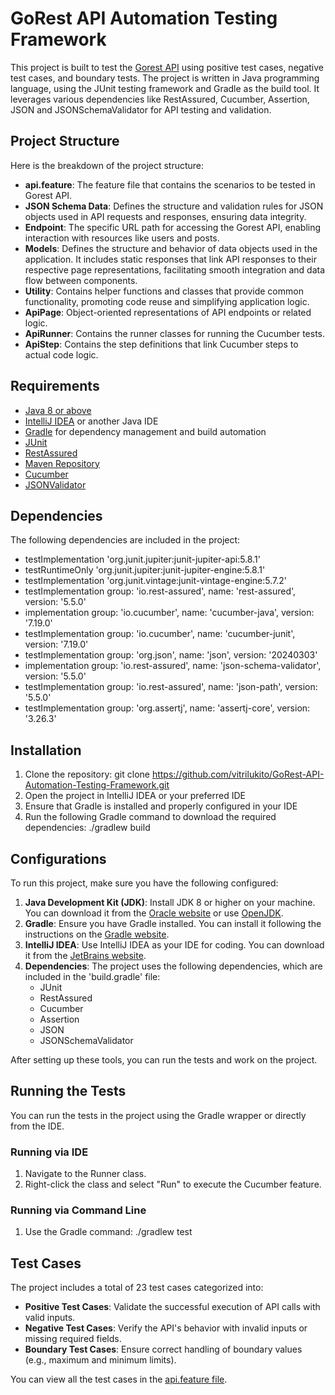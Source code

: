 # GoRest API Automation Testing Framework

This project is built to test the [Gorest API](https://www.gorest.co.in/) using positive test cases, negative test cases, and boundary tests. The project is written in Java programming language, using the JUnit testing framework and Gradle as the build tool. It leverages various dependencies like RestAssured, Cucumber, Assertion, JSON and JSONSchemaValidator for API testing and validation.

## Project Structure

Here is the breakdown of the project structure:
- **api.feature**: The feature file that contains the scenarios to be tested in Gorest API.
- **JSON Schema Data**: Defines the structure and validation rules for JSON objects used in API requests and responses, ensuring data integrity.
- **Endpoint**: The specific URL path for accessing the Gorest API, enabling interaction with resources like users and posts.
- **Models**: Defines the structure and behavior of data objects used in the application. It includes static responses that link API responses to their respective page representations, facilitating smooth integration and data flow between components.
- **Utility**: Contains helper functions and classes that provide common functionality, promoting code reuse and simplifying application logic.
- **ApiPage**: Object-oriented representations of API endpoints or related logic.
- **ApiRunner**: Contains the runner classes for running the Cucumber tests.
- **ApiStep**: Contains the step definitions that link Cucumber steps to actual code logic.

## Requirements

- [Java 8 or above](https://www.oracle.com/java/technologies/javaese-downloads.html)
- [IntelliJ IDEA](https://www.jetbrains.com/idea) or another Java IDE
- [Gradle](https://www.gradle.org/install/) for dependency management and build automation
- [JUnit](https://junit.org/junit5/)
- [RestAssured](https://rest-assured.io/)
- [Maven Repository](https://mvnrepository.com)
- [Cucumber](https:cucumber.io)
- [JSONValidator](https://github.com/json-schema-org./json-schema-validator)

## Dependencies

The following dependencies are included in the project:
- testImplementation 'org.junit.jupiter:junit-jupiter-api:5.8.1'
- testRuntimeOnly 'org.junit.jupiter:junit-jupiter-engine:5.8.1'
- testImplementation 'org.junit.vintage:junit-vintage-engine:5.7.2'
- testImplementation group: 'io.rest-assured', name: 'rest-assured', version: '5.5.0'
- implementation group: 'io.cucumber', name: 'cucumber-java', version: '7.19.0'
- testImplementation group: 'io.cucumber', name: 'cucumber-junit', version: '7.19.0'
- testImplementation group: 'org.json', name: 'json', version: '20240303'
- implementation group: 'io.rest-assured', name: 'json-schema-validator', version: '5.5.0'
- testImplementation group: 'io.rest-assured', name: 'json-path', version: '5.5.0'
- testImplementation group: 'org.assertj', name: 'assertj-core', version: '3.26.3'

## Installation

1. Clone the repository:
   git clone https://github.com/vitrilukito/GoRest-API-Automation-Testing-Framework.git
2. Open the project in IntelliJ IDEA or your preferred IDE
3. Ensure that Gradle is installed and properly configured in your IDE
4. Run the following Gradle command to download the required dependencies: ./gradlew build

## Configurations

To run this project, make sure you have the following configured:
1. **Java Development Kit (JDK)**: Install JDK 8 or higher on your machine. You can download it from the [Oracle website](https://www.oracle.com/java/technologies/javase-jdk8-downloads.html) or use [OpenJDK](https://www.openjdk.java.net/install/).
2. **Gradle**: Ensure you have Gradle installed. You can install it following the instructions on the [Gradle website](https://gradle.org/install/).
3. **IntelliJ IDEA**: Use IntelliJ IDEA as your IDE for coding. You can download it from the [JetBrains website](https://jetbrains.com/idea/download/).
4. **Dependencies**: The project uses the following dependencies, which are included in the 'build.gradle' file:
   - JUnit
   - RestAssured
   - Cucumber
   - Assertion
   - JSON
   - JSONSchemaValidator
  
After setting up these tools, you can run the tests and work on the project.

## Running the Tests

You can run the tests in the project using the Gradle wrapper or directly from the IDE.

### Running via IDE

1. Navigate to the Runner class.
2. Right-click the class and select "Run" to execute the Cucumber feature.

### Running via Command Line
1. Use the Gradle command: ./gradlew test

## Test Cases

The project includes a total of 23 test cases categorized into:
- **Positive Test Cases**: Validate the successful execution of API calls with valid inputs.
- **Negative Test Cases**: Verify the API's behavior with invalid inputs or missing required fields.
- **Boundary Test Cases**: Ensure correct handling of boundary values (e.g., maximum and minimum limits).

You can view all the test cases in the [api.feature file](src/test/resources/features/api.feature).
